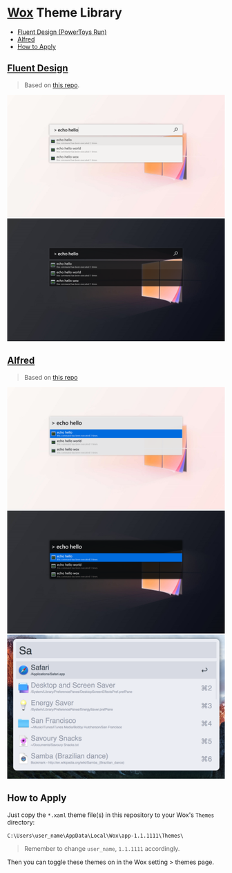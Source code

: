 # [Wox](https://github.com/Wox-launcher/Wox) Theme Library

* [Fluent Design (PowerToys Run)](#fluent-design) <!-- TOC -->
* [Alfred](#alfred)
* [How to Apply](#how-to-apply)

## [Fluent Design](https://www.microsoft.com/design/fluent/#/)

> Based on [this repo](https://github.com/gunt3001/WoxTheme-FluentLight).

![](fluentLight.png)
![](fluentDark.png)

## [Alfred](https://www.alfredapp.com)

> Based on [this repo](https://github.com/waterzhang0423/WoxAlfredTheme)

![](AlfredLight.png)
![](AlfredDark.png)
![](AlfredGray.png)

## How to Apply

Just copy the `*.xaml` theme file(s) in this repository to your Wox's `Themes` directory:

```shell
C:\Users\user_name\AppData\Local\Wox\app-1.1.1111\Themes\
```

> Remember to change `user_name`, `1.1.1111` accordingly.

Then you can toggle these themes on in the Wox setting > themes page.
